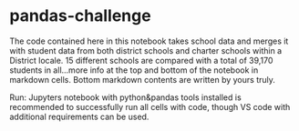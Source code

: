 # pandas-challenge

The code contained here in this notebook takes school data and merges it with student data from both district schools and charter schools within a District locale.
15 different schools are compared with a total of 39,170 students in all...more info at the top and bottom of the notebook in markdown cells. Bottom markdown contents are written by yours truly.

Run: 
Jupyters notebook with python&pandas tools installed is recommended to successfully run all cells with code, though VS code with additional requirements can be used. 
